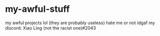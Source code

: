 # my-awful-stuff
my awful projects lol (they are probably useless)
hate me or not idgaf
my discord: Xiao Ling (not the racist one)#2043

